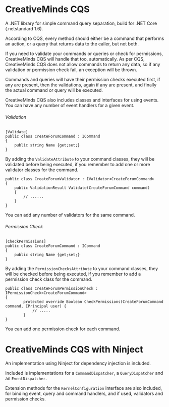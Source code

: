 # CreativeMinds CQS

A .NET library for simple command query separation, build for .NET Core (.netstandard 1.6).

According to CQS, every method should either be a command that performs an action, or a query that returns data to the caller, but not both.

If you need to validate your commands or queries or check for permissions, CreativeMinds CQS will handle that too, automatically. As per CQS, CreativeMinds CQS does not allow commands to return any data, so if any validation or permission check fail, an exception will be thrown.

Commands and queries will have their permission checks executed first, if any are present, then the validations, again if any are present, and finally the actual command or query will be executed.

CreativeMinds CQS also includes classes and interfaces for using events. You can have any number of event handlers for a given event.

###### Validation
```
[Validate]
public class CreateForumCommand : ICommand
{
	public string Name {get;set;}
}
```
By adding the ```ValidateAttribute``` to your command classes, they will be validated before being executed, if you remember to add one or more validator classes for the command.

```
public class CreateForumValidator : IValidator<CreateForumCommand>
{
	public ValidationResult Validate(CreateForumCommand command) 
	{
		// ......
	}
}
```
You can add any number of validators for the same command.

###### Permission Check

```
[CheckPermissions]
public class CreateForumCommand : ICommand
{
	public string Name {get;set;}
}
```
By adding the ```PermissionChecksAttribute``` to your command classes, they will be checked before being executed, if you remember to add a permission check class for the command.

```
public class CreateForumPermissionCheck : IPermissionCheck<CreateForumCommand>
{
		protected override Boolean CheckPermissions(CreateForumCommand command, IPrincipal user) {
			// .....
		}
}
```
You can add one permission check for each command.

# CreativeMinds CQS with Ninject

An implementation using Ninject for dependency injection is included.

Included is implementations for a ```CommandDispatcher```, a ```QueryDispatcher``` and an ```EventDispatcher```.

Extension methods for the ```KernelConfiguration``` interface are also included, for binding event, query and command handlers, and if used, validators and permission checks.
